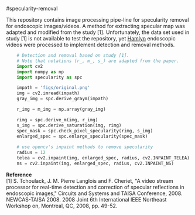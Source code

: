 #specularity-removal

This repository contains image processing pipe-line for specularity removal for endoscopic images/videos. A method for extracting specular map was adapted and modified from the study [1]. Unfortunately, the data set used in study [1] is not available to test the repository, yet [Hamlyn](http://hamlyn.doc.ic.ac.uk/vision/) endoscopic videos were processed to implement detection and removal methods.

```python
	# Detection and removal based on study [1].
    # Note that notations (r_, m_, s_) are adapted from the paper.
	import cv2
    import numpy as np
    import specularity as spc  

    impath = 'figs/original.png'
    img = cv2.imread(impath)
    gray_img = spc.derive_graym(impath)

    r_img = m_img = np.array(gray_img)

    rimg = spc.derive_m(img, r_img)
    s_img = spc.derive_saturation(img, rimg)
    spec_mask = spc.check_pixel_specularity(rimg, s_img)
    enlarged_spec = spc.enlarge_specularity(spec_mask)
    
    # use opencv's inpaint methods to remove specularity
    radius = 12 
    telea = cv2.inpaint(img, enlarged_spec, radius, cv2.INPAINT_TELEA)
    ns = cv2.inpaint(img, enlarged_spec, radius, cv2.INPAINT_NS)

```

**Reference**  
[1] S. Tchoulack, J. M. Pierre Langlois and F. Cheriet, "A video stream processor for real-time detection and correction of specular reflections in endoscopic images," Circuits and Systems and TAISA Conference, 2008. NEWCAS-TAISA 2008. 2008 Joint 6th International IEEE Northeast Workshop on, Montreal, QC, 2008, pp. 49-52.  